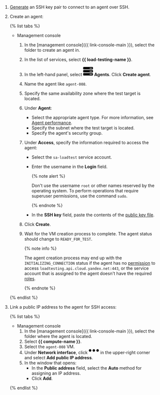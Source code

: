 1. [Generate](../../compute/operations/vm-connect/ssh.md#creating-ssh-keys) an SSH key pair to connect to an agent over SSH.

1. Create an agent:

    {% list tabs %}

    - Management console

      1. In the [management console]({{ link-console-main }}), select the folder to create an agent in.

      1. In the list of services, select **{{ load-testing-name }}**.

      1. In the left-hand panel, select ![image](../../_assets/load-testing/agent.svg) **Agents**. Click **Create agent**.

      1. Name the agent like `agent-008`.

      1. Specify the same availability zone where the test target is located.

      1. Under **Agent**:
          * Select the appropriate agent type. For more information, see [Agent performance](../../load-testing/concepts/agent.md#benchmark).
          * Specify the subnet where the test target is located.
          * Specify the agent's security group.

      1. Under **Access**, specify the information required to access the agent:

          * Select the `sa-loadtest` service account.

          * Enter the username in the **Login** field.

              {% note alert %}

              Don't use the username `root` or other names reserved by the operating system. To perform operations that require superuser permissions, use the command `sudo`.

              {% endnote %}

          * In the **SSH key** field, paste the contents of the [public key file](../../compute/operations/vm-connect/ssh.md#creating-ssh-keys).

      1. Click **Create**.

      1. Wait for the VM creation process to complete. The agent status should change to `READY_FOR_TEST`.

          {% note info %}

          The agent creation process may end up with the `INITIALIZING_CONNECTION` status if the agent has no [permission](../../load-testing/operations/security-groups-agent.md) to access `loadtesting.api.cloud.yandex.net:443`, or the service account that is assigned to the agent doesn't have the required [roles](../../load-testing/operations/create-agent.md#infrastructure-prepare).

          {% endnote %}

    {% endlist %}

1. Link a public IP address to the agent for SSH access:

    {% list tabs %}

    - Management console
      1. In the [management console]({{ link-console-main }}), select the folder where the agent is located.
      1. Select **{{ compute-name }}**.
      1. Select the `agent-008` VM.
      1. Under **Network interface**, click ![image](../../_assets/horizontal-ellipsis.svg) in the upper-right corner and select **Add public IP address**.
      1. In the window that opens:
          * In the **Public address** field, select the **Auto** method for assigning an IP address.
          * Click **Add**.

    {% endlist %}

